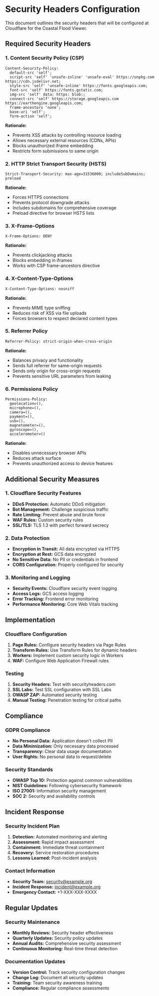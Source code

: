 # Security Headers Configuration

This document outlines the security headers that will be configured at Cloudflare for the Coastal Flood Viewer.

## Required Security Headers

### 1. Content Security Policy (CSP)

```
Content-Security-Policy: 
  default-src 'self';
  script-src 'self' 'unsafe-inline' 'unsafe-eval' https://unpkg.com https://cdn.jsdelivr.net;
  style-src 'self' 'unsafe-inline' https://fonts.googleapis.com;
  font-src 'self' https://fonts.gstatic.com;
  img-src 'self' data: https: blob:;
  connect-src 'self' https://storage.googleapis.com https://earthengine.googleapis.com;
  frame-ancestors 'none';
  base-uri 'self';
  form-action 'self';
```

**Rationale:**
- Prevents XSS attacks by controlling resource loading
- Allows necessary external resources (CDNs, APIs)
- Blocks unauthorized iframe embedding
- Restricts form submissions to same origin

### 2. HTTP Strict Transport Security (HSTS)

```
Strict-Transport-Security: max-age=31536000; includeSubDomains; preload
```

**Rationale:**
- Forces HTTPS connections
- Prevents protocol downgrade attacks
- Includes subdomains for comprehensive coverage
- Preload directive for browser HSTS lists

### 3. X-Frame-Options

```
X-Frame-Options: DENY
```

**Rationale:**
- Prevents clickjacking attacks
- Blocks embedding in iframes
- Works with CSP frame-ancestors directive

### 4. X-Content-Type-Options

```
X-Content-Type-Options: nosniff
```

**Rationale:**
- Prevents MIME type sniffing
- Reduces risk of XSS via file uploads
- Forces browsers to respect declared content types

### 5. Referrer Policy

```
Referrer-Policy: strict-origin-when-cross-origin
```

**Rationale:**
- Balances privacy and functionality
- Sends full referrer for same-origin requests
- Sends only origin for cross-origin requests
- Prevents sensitive URL parameters from leaking

### 6. Permissions Policy

```
Permissions-Policy: 
  geolocation=(),
  microphone=(),
  camera=(),
  payment=(),
  usb=(),
  magnetometer=(),
  gyroscope=(),
  accelerometer=()
```

**Rationale:**
- Disables unnecessary browser APIs
- Reduces attack surface
- Prevents unauthorized access to device features

## Additional Security Measures

### 1. Cloudflare Security Features

- **DDoS Protection:** Automatic DDoS mitigation
- **Bot Management:** Challenge suspicious traffic
- **Rate Limiting:** Prevent abuse and brute force
- **WAF Rules:** Custom security rules
- **SSL/TLS:** TLS 1.3 with perfect forward secrecy

### 2. Data Protection

- **Encryption in Transit:** All data encrypted via HTTPS
- **Encryption at Rest:** GCS data encrypted
- **No Sensitive Data:** No PII or credentials in frontend
- **CORS Configuration:** Properly configured for security

### 3. Monitoring and Logging

- **Security Events:** Cloudflare security event logging
- **Access Logs:** GCS access logging
- **Error Tracking:** Frontend error monitoring
- **Performance Monitoring:** Core Web Vitals tracking

## Implementation

### Cloudflare Configuration

1. **Page Rules:** Configure security headers via Page Rules
2. **Transform Rules:** Use Transform Rules for dynamic headers
3. **Workers:** Implement custom security logic in Workers
4. **WAF:** Configure Web Application Firewall rules

### Testing

1. **Security Headers:** Test with securityheaders.com
2. **SSL Labs:** Test SSL configuration with SSL Labs
3. **OWASP ZAP:** Automated security testing
4. **Manual Testing:** Penetration testing for critical paths

## Compliance

### GDPR Compliance

- **No Personal Data:** Application doesn't collect PII
- **Data Minimization:** Only necessary data processed
- **Transparency:** Clear data usage documentation
- **User Rights:** No personal data to request/delete

### Security Standards

- **OWASP Top 10:** Protection against common vulnerabilities
- **NIST Guidelines:** Following cybersecurity framework
- **ISO 27001:** Information security management
- **SOC 2:** Security and availability controls

## Incident Response

### Security Incident Plan

1. **Detection:** Automated monitoring and alerting
2. **Assessment:** Rapid impact assessment
3. **Containment:** Immediate threat containment
4. **Recovery:** Service restoration procedures
5. **Lessons Learned:** Post-incident analysis

### Contact Information

- **Security Team:** security@example.org
- **Incident Response:** incident@example.org
- **Emergency Contact:** +1-XXX-XXX-XXXX

## Regular Updates

### Security Maintenance

- **Monthly Reviews:** Security header effectiveness
- **Quarterly Updates:** Security policy updates
- **Annual Audits:** Comprehensive security assessment
- **Continuous Monitoring:** Real-time threat detection

### Documentation Updates

- **Version Control:** Track security configuration changes
- **Change Log:** Document all security updates
- **Training:** Team security awareness training
- **Compliance:** Regular compliance assessments
